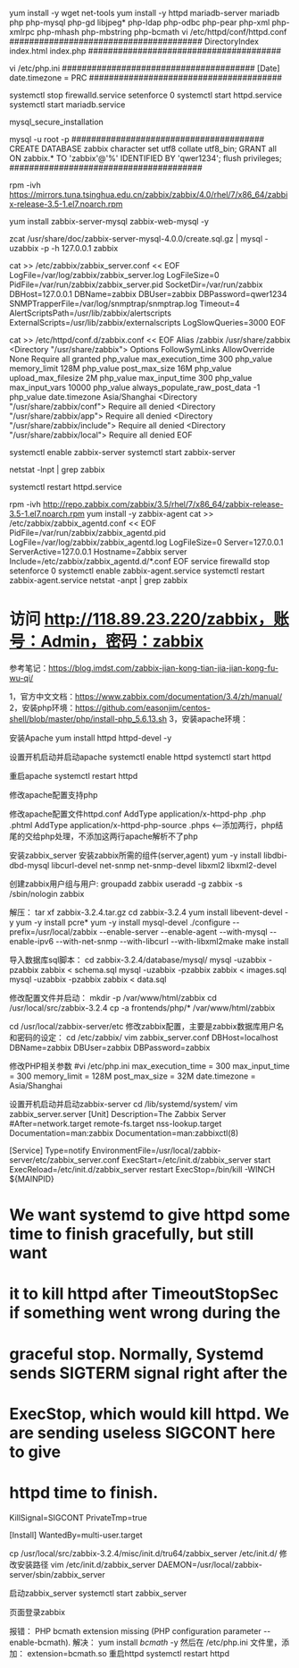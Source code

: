 yum install -y wget net-tools
yum install -y httpd mariadb-server mariadb php php-mysql php-gd libjpeg* php-ldap php-odbc php-pear php-xml php-xmlrpc php-mhash php-mbstring php-bcmath
vi /etc/httpd/conf/httpd.conf
#######################################
<IfModule dir_module>
    DirectoryIndex index.html index.php
</IfModule>
#######################################

vi /etc/php.ini
#######################################
[Date]
date.timezone = PRC
#######################################

systemctl stop firewalld.service
setenforce 0
systemctl start httpd.service
systemctl start mariadb.service

mysql_secure_installation

mysql -u root -p
#######################################
CREATE DATABASE zabbix character set utf8 collate utf8_bin;
GRANT all ON zabbix.* TO 'zabbix'@'%' IDENTIFIED BY 'qwer1234';
flush privileges;
#######################################

rpm -ivh https://mirrors.tuna.tsinghua.edu.cn/zabbix/zabbix/4.0/rhel/7/x86_64/zabbix-release-3.5-1.el7.noarch.rpm

yum install zabbix-server-mysql zabbix-web-mysql -y

zcat /usr/share/doc/zabbix-server-mysql-4.0.0/create.sql.gz | mysql -uzabbix -p -h 127.0.0.1 zabbix  

cat >> /etc/zabbix/zabbix_server.conf << EOF
LogFile=/var/log/zabbix/zabbix_server.log
LogFileSize=0
PidFile=/var/run/zabbix/zabbix_server.pid
SocketDir=/var/run/zabbix
DBHost=127.0.0.1
DBName=zabbix
DBUser=zabbix
DBPassword=qwer1234
SNMPTrapperFile=/var/log/snmptrap/snmptrap.log
Timeout=4
AlertScriptsPath=/usr/lib/zabbix/alertscripts
ExternalScripts=/usr/lib/zabbix/externalscripts
LogSlowQueries=3000
EOF


cat >> /etc/httpd/conf.d/zabbix.conf << EOF
Alias /zabbix /usr/share/zabbix
<Directory "/usr/share/zabbix">
    Options FollowSymLinks
    AllowOverride None
    Require all granted
    <IfModule mod_php5.c>
        php_value max_execution_time 300
        php_value memory_limit 128M
        php_value post_max_size 16M
        php_value upload_max_filesize 2M
        php_value max_input_time 300
        php_value max_input_vars 10000
        php_value always_populate_raw_post_data -1
        php_value date.timezone Asia/Shanghai
    </IfModule>
</Directory>
<Directory "/usr/share/zabbix/conf">
    Require all denied
</Directory>
<Directory "/usr/share/zabbix/app">
    Require all denied
</Directory>
<Directory "/usr/share/zabbix/include">
    Require all denied
</Directory>
<Directory "/usr/share/zabbix/local">
    Require all denied
</Directory>
EOF

systemctl enable zabbix-server
systemctl start zabbix-server

netstat -lnpt | grep zabbix 

systemctl restart httpd.service

rpm -ivh http://repo.zabbix.com/zabbix/3.5/rhel/7/x86_64/zabbix-release-3.5-1.el7.noarch.rpm
yum install -y zabbix-agent
cat >> /etc/zabbix/zabbix_agentd.conf << EOF
PidFile=/var/run/zabbix/zabbix_agentd.pid
LogFile=/var/log/zabbix/zabbix_agentd.log
LogFileSize=0
Server=127.0.0.1
ServerActive=127.0.0.1
Hostname=Zabbix server
Include=/etc/zabbix/zabbix_agentd.d/*.conf
EOF
service firewalld stop
setenforce 0
systemctl enable zabbix-agent.service
systemctl restart zabbix-agent.service
netstat -anpt | grep zabbix



# 访问 http://118.89.23.220/zabbix，账号：Admin，密码：zabbix


参考笔记：https://blog.imdst.com/zabbix-jian-kong-tian-jia-jian-kong-fu-wu-qi/

1，官方中文文档：https://www.zabbix.com/documentation/3.4/zh/manual/
2，安装php环境：https://github.com/easonjim/centos-shell/blob/master/php/install-php_5.6.13.sh
3，安装apache环境：

安装Apache
yum install httpd httpd-devel -y

设置开机启动并启动apache
systemctl enable httpd
systemctl start httpd

重启apache
systemctl restart httpd

修改apache配置支持php

修改apache配置文件httpd.conf
AddType application/x-httpd-php .php .phtml
AddType application/x-httpd-php-source .phps  <--添加两行，php结尾的交给php处理，不添加这两行apache解析不了php

安装zabbix_server
安装zabbix所需的组件(server,agent) 
yum -y install libdbi-dbd-mysql libcurl-devel net-snmp net-snmp-devel libxml2 libxml2-devel

创建zabbix用户组与用户:
groupadd zabbix
useradd -g zabbix -s /sbin/nologin zabbix

解压：
tar xf zabbix-3.2.4.tar.gz
cd zabbix-3.2.4
 yum install libevent-devel -y
yum -y install pcre*
yum -y install mysql-devel
./configure --prefix=/usr/local/zabbix --enable-server --enable-agent --with-mysql --enable-ipv6 --with-net-snmp --with-libcurl --with-libxml2make
make install

导入数据库sql脚本：
cd zabbix-3.2.4/database/mysql/
mysql -uzabbix -pzabbix zabbix < schema.sql
mysql -uzabbix -pzabbix zabbix < images.sql
mysql -uzabbix -pzabbix zabbix < data.sql

修改配置文件并启动：
mkdir -p /var/www/html/zabbix
cd /usr/local/src/zabbix-3.2.4
cp -a frontends/php/* /var/www/html/zabbix

cd /usr/local/zabbix-server/etc
修改zabbix配置，主要是zabbix数据库用户名和密码的设定：
cd /etc/zabbix/
vim zabbix_server.conf
DBHost=localhost
DBName=zabbix
DBUser=zabbix
DBPassword=zabbix

修改PHP相关参数
#vi /etc/php.ini
max_execution_time = 300
max_input_time = 300
memory_limit = 128M
post_max_size = 32M
date.timezone = Asia/Shanghai

设置开机启动并启动zabbix-server
cd /lib/systemd/system/
vim zabbix_server.server
[Unit]
Description=The Zabbix Server
#After=network.target remote-fs.target nss-lookup.target
Documentation=man:zabbix
Documentation=man:zabbixctl(8)

[Service]
Type=notify
EnvironmentFile=/usr/local/zabbix-server/etc/zabbix_server.conf
ExecStart=/etc/init.d/zabbix_server start
ExecReload=/etc/init.d/zabbix_server restart
ExecStop=/bin/kill -WINCH ${MAINPID}
# We want systemd to give httpd some time to finish gracefully, but still want
# it to kill httpd after TimeoutStopSec if something went wrong during the
# graceful stop. Normally, Systemd sends SIGTERM signal right after the
# ExecStop, which would kill httpd. We are sending useless SIGCONT here to give
# httpd time to finish.
KillSignal=SIGCONT
PrivateTmp=true

[Install]
WantedBy=multi-user.target

cp /usr/local/src/zabbix-3.2.4/misc/init.d/tru64/zabbix_server /etc/init.d/
修改安装路径
vim /etc/init.d/zabbix_server
DAEMON=/usr/local/zabbix-server/sbin/zabbix_server

启动zabbix_server
systemctl start zabbix_server

页面登录zabbix
 

报错：
PHP bcmath extension missing (PHP configuration parameter --enable-bcmath).
解决：
yum install *bcmath* -y
然后在 /etc/php.ini 文件里，添加： 
extension=bcmath.so
重启httpd
systemctl restart httpd


